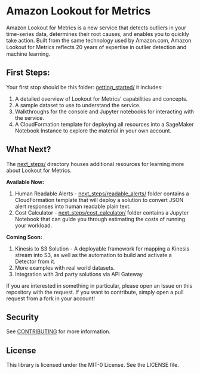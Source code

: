 # Amazon Lookout for Metrics

Amazon Lookout for Metrics is a new service that detects outliers in your time-series data, determines their root causes, and
enables you to quickly take action. Built from the same technology used by Amazon.com, Amazon Lookout for Metrics reﬂects
20 years of expertise in outlier detection and machine learning.

## First Steps:

Your first stop should be this folder: [getting_started/](getting_started/) it includes:

1. A detailed overview of Lookout for Metrics' capabilities and concepts. 
1. A sample dataset to use to understand the service.
1. Walkthroughs for the console and Jupyter notebooks for interacting with the service.
1. A CloudFormation template for deploying all resources into a SageMaker Notebook Instance to explore the material in your own account.

## What Next?

The [next_steps/](next_steps/) directory houses additional resources for learning more about Lookout for Metrics. 

**Available Now:**

1. Human Readable Alerts - [next_steps/readable_alerts/](next_steps/readable_alerts/) folder contains a CloudFormation template that will deploy a solution to convert JSON alert responses into human readable plain text.
1. Cost Calculator - [next_steps/cost_calculator/](next_steps/cost_calculator/) folder contains a Jupyter Notebook that can guide you through estimating the costs of running your workload.

**Coming Soon:**

1. Kinesis to S3 Solution - A deployable framework for mapping a Kinesis stream into S3, as well as the automation to build and activate a Detector from it.
1. More examples with real world datasets.
1. Integration with 3rd party solutions via API Gateway

If you are interested in something in particular, please open an Issue on this repository with the request. If you want to contribute, simply open a pull request from a fork in your account!

## Security

See [CONTRIBUTING](CONTRIBUTING.md#security-issue-notifications) for more information.

## License

This library is licensed under the MIT-0 License. See the LICENSE file.

